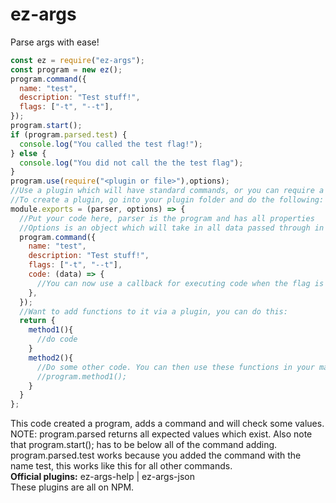 # ez-args

Parse args with ease!

```js
const ez = require("ez-args");
const program = new ez();
program.command({
  name: "test",
  description: "Test stuff!",
  flags: ["-t", "--t"],
});
program.start();
if (program.parsed.test) {
  console.log("You called the test flag!");
} else {
  console.log("You did not call the the test flag");
}
program.use(require("<plugin or file>"),options);
//Use a plugin which will have standard commands, or you can require a file.
//To create a plugin, go into your plugin folder and do the following:
module.exports = (parser, options) => {
  //Put your code here, parser is the program and has all properties
  //Options is an object which will take in all data passed through in the second param when using <program>.use 
  program.command({
    name: "test",
    description: "Test stuff!",
    flags: ["-t", "--t"],
    code: (data) => {
      //You can now use a callback for executing code when the flag is called
    },
  });
  //Want to add functions to it via a plugin, you can do this:
  return {
    method1(){
      //do code
    }
    method2(){
      //Do some other code. You can then use these functions in your main cli where you are using the module like so: 
      //program.method1();
    }
  }
};
```

This code created a program, adds a command and will check some values. NOTE: program.parsed returns all expected values which exist. Also note that program.start(); has to be below all of the command adding.<br>
program.parsed.test works because you added the command with the name test, this works like this for all other commands.<br>
**Official plugins:** ez-args-help | ez-args-json <br>
These plugins are all on NPM.
